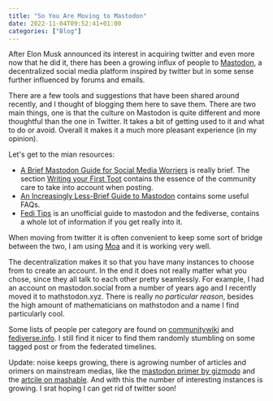 ```yaml
---
title: "So You Are Moving to Mastodon"
date: 2022-11-04T09:52:41+01:00
categories: ["Blog"]
---
```


After Elon Musk announced its interest in acquiring twitter and even more now that he did it, there has been a growing influx of people to [Mastodon](https://joinmastodon.org/), a decentralized social media platform inspired by twitter but in some sense further influenced by forums and emails.

There are a few tools and suggestions that have been shared around recently, and I thought of blogging them here to save them.
There are two main things, one is that the culture on Mastodon is quite different and more thoughtful than the one in Twitter.
It takes a bit of getting used to it and what to do or avoid.
Overall it makes it a much more pleasant experience (in my opinion).

Let's get to the mian resources:

- [A Brief Mastodon Guide for Social Media Worriers](https://axbom.com/mastodon-guide/) is really brief. The section [Writing your First Toot](https://axbom.com/mastodon-guide/#writing-your-first-toot) contains the essence of the community care to take into account when posting.
- [An Increasingly Less-Brief Guide to Mastodon](https://github.com/joyeusenoelle/GuideToMastodon/) contains some useful FAQs.
- [Fedi Tips](https://fedi.tips/) is an unofficial guide to mastodon and the fediverse, contains a whole lot of information if you get really into it.

When moving from twitter it is often convenient to keep some sort of bridge between the two, I am using [Moa](https://moa.party/) and it is working very well.

The decentralization makes it so that you have many instances to choose from to create an account. In the end it does not really matter what you chose, since they all talk to each other pretty seamlessly.
For example, I had an account on mastodon.social from a number of years ago and I recently moved it to mathstodon.xyz.
There is really *no particular reason*, besides the high amount of mathematicians on mathstodon and a name I find particularly cool.

Some lists of people per category are found on [communitywiki](https://communitywiki.org/trunk) and [fediverse.info](https://fediverse.info/explore/people). I still find it nicer to find them randomly stumbling on some tagged post or from the federated timelines.

Update: noise keeps growing, there is agrowing number of articles and orimers on mainstream medias, like the [mastodon primer by gizmodo](https://gizmodo.com/how-to-join-mastodon-twitter-alternative-elon-musk-1849739031) and the [artcile on mashable](https://mashable.com/article/mastodon-twitter-alternative-elon-musk). And with this the number of interesting instances is growing. I srat hoping I can get rid of twitter soon!
